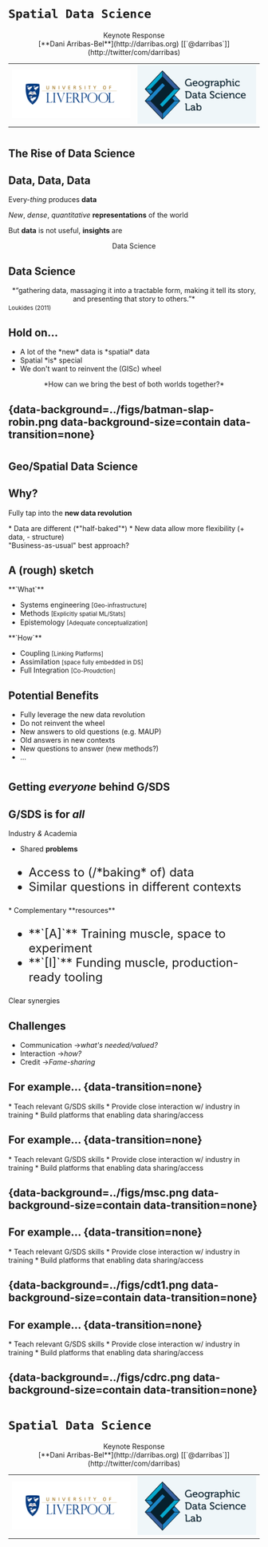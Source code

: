 # `Spatial Data Science`
<CENTER>
Keynote Response
</CENTER>

<CENTER>
[**Dani Arribas-Bel**](http://darribas.org) [[`@darribas`]](http://twitter/com/darribas)
</CENTER>

<table>
<col width="50%">
<col width="50%">
<tr>
<td>
<img src="../figs/logo.png" style="width:300px">
</td>
<td>
<img src="../figs/gdsl.png" style="width:300px">
</td>
</tr>
</table>

#
## The Rise of Data Science

## Data, Data, Data

Every-*thing* produces **data**

<span class='fragment'>*New*, *dense*, *quantitative* **representations** of the world</span>

<span class='fragment'>But **data** is not useful, **insights** are</span>

<CENTER>
<span class='fragment'><span class='hlg'>Data Science</span></span>
</CENTER>

## Data Science

<CENTER>
*“<span class='hlg'>gathering</span> data, <span class='hlg'>massaging</span> it into a tractable form, making it tell its <span class='hlg'>story</span>, and <span class='hlg'>presenting</span> that story to others.”*
</CENTER>

<small>
Loukides (2011)
</small>

## Hold on...

<ul>
<li class='fragment'> A lot of the *new* data is *spatial* data</li>
<li class='fragment'> Spatial *is* special</li>
<li class='fragment'> We don't want to reinvent the (GISc) wheel</li>
</ul>

<CENTER class='fragment'>
<span class='hlg'>*How can we bring the best of both worlds together?*</span>
</CENTER>

## {data-background=../figs/batman-slap-robin.png data-background-size=contain data-transition=none}

#
## Geo/Spatial Data Science
## Why?

Fully tap into the **new data revolution**

<div class='fragment'>
* Data are different <span class='fragment'>(*"half-baked"*)</span>
* New data allow more flexibility <span class='fragment'>(+ data, - structure)</span>
</div>

<span class='fragment'>
"Business-as-usual" best approach?</span>

## A (rough) sketch

<div align='left' class='fragment current-visible'>
**`What`**

* Systems engineering <small style="vertical-align:middle">[Geo-infrastructure]</small>
* Methods <small style="vertical-align:middle">[Explicitly spatial ML/Stats]</small>
* Epistemology <small style="vertical-align:middle">[Adequate conceptualization]</small>
</div>

<div align='left' class='fragment current-visible'>
**`How`**

* Coupling <small style="vertical-align:middle">[Linking Platforms]</small>
* Assimilation <small style="vertical-align:middle">[space fully embedded in DS]</small>
* Full Integration <small style="vertical-align:middle">[Co-Proudction]</small>

</div>

## Potential Benefits

* <span class='fragment highlight-current-blue'>Fully leverage the new data revolution</span>
* <span class='fragment highlight-current-blue'>Do not reinvent the wheel</span>
* <span class='fragment highlight-current-blue'>New answers to old questions (e.g. MAUP)</span>
* <span class='fragment highlight-current-blue'>Old answers in new contexts</span>
* <span class='fragment highlight-current-blue'>New questions to answer (new methods?)</span>
* ...

#
## Getting *everyone* behind G/SDS

## G/SDS is for *all*

Industry *&* Academia

* Shared **problems**
<ul style='font-size:x-large;' class='fragment current-visible'>
<li> Access to (/*baking* of) data</li>
<li> Similar questions in different contexts</li>
</ul>
* Complementary **resources**
<ul style='font-size:x-large;' class='fragment current-visible'>
<li> **`[A]`** Training muscle, space to experiment</li>
<li> **`[I]`** Funding muscle, production-ready tooling</li>
</ul>

<span class='fragment'><span class='hlg'>Clear synergies</span></span>

## Challenges

* Communication <span class='fragment'>$\rightarrow$*what's needed/valued?*</span>
* Interaction <span class='fragment'>$\rightarrow$*how?*</span>
* Credit <span class='fragment'>$\rightarrow$*Fame-sharing*</span>

## For example... {data-transition=none}

<div class='fragment'>
* Teach relevant G/SDS skills
* Provide close interaction w/ industry in training
* Build platforms that enabling data sharing/access
</div>

## For example... {data-transition=none}

<div>
* <span class='hlg'>Teach relevant G/SDS skills</span>
* Provide close interaction w/ industry in training
* Build platforms that enabling data sharing/access
</div>

## {data-background=../figs/msc.png data-background-size=contain data-transition=none}
## For example... {data-transition=none}

<div>
* Teach relevant G/SDS skills
* <span class='hlg'>Provide close interaction w/ industry in training</span>
* Build platforms that enabling data sharing/access
</div>

## {data-background=../figs/cdt1.png data-background-size=contain data-transition=none}
## For example... {data-transition=none}

<div>
* Teach relevant G/SDS skills
* Provide close interaction w/ industry in training
* <span class='hlg'>Build platforms that enabling data sharing/access</span>
</div>

## {data-background=../figs/cdrc.png data-background-size=contain data-transition=none}

<!-- END -->
# `Spatial Data Science`
<CENTER>
Keynote Response
</CENTER>

<CENTER>
[**Dani Arribas-Bel**](http://darribas.org) [[`@darribas`]](http://twitter/com/darribas)
</CENTER>

<table>
<col width="50%">
<col width="50%">
<tr>
<td>
<img src="../figs/logo.png" style="width:300px">
</td>
<td>
<img src="../figs/gdsl.png" style="width:300px">
</td>
</tr>
</table>


